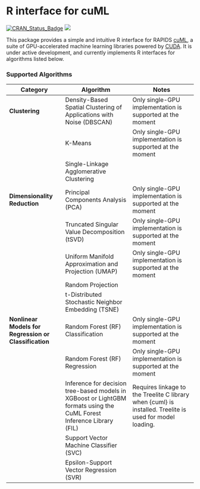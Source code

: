 R interface for cuML
================

[![CRAN\_Status\_Badge](https://www.r-pkg.org/badges/version/cuml4r)](https://cran.r-project.org/package=cuml4r)
<a href="https://www.r-pkg.org/pkg/cuml4r"><img src="https://cranlogs.r-pkg.org/badges/cuml4r?color=brightgreen" style=""></a>

This package provides a simple and intuitive R interface for RAPIDS
[cuML](https://github.com/rapidsai/cuml), a suite of GPU-accelerated machine
learning libraries powered by [CUDA](https://en.wikipedia.org/wiki/CUDA).
It is under active development, and currently implements R interfaces for algorithms listed below.

### Supported Algorithms
| Category | Algorithm | Notes |
| --- | --- | --- |
| **Clustering** |  Density-Based Spatial Clustering of Applications with Noise (DBSCAN) | Only single-GPU implementation is supported at the moment |
|  | K-Means | Only single-GPU implementation is supported at the moment |
|  | Single-Linkage Agglomerative Clustering | |
| **Dimensionality Reduction** | Principal Components Analysis (PCA) | Only single-GPU implementation is supported at the moment |
| | Truncated Singular Value Decomposition (tSVD) | Only single-GPU implementation is supported at the moment |
| | Uniform Manifold Approximation and Projection (UMAP) | Only single-GPU implementation is supported at the moment |
| | Random Projection | |
| | t-Distributed Stochastic Neighbor Embedding (TSNE) | |
| **Nonlinear Models for Regression or Classification** | Random Forest (RF) Classification | Only single-GPU implementation is supported at the moment |
| | Random Forest (RF) Regression | Only single-GPU implementation is supported at the moment |
| | Inference for decision tree-based models in XGBoost or LightGBM formats using the CuML Forest Inference Library (FIL) | Requires linkage to the Treelite C library when {cuml} is installed. Treelite is used for model loading. |
|  | Support Vector Machine Classifier (SVC) | |
|  | Epsilon-Support Vector Regression (SVR) | |

